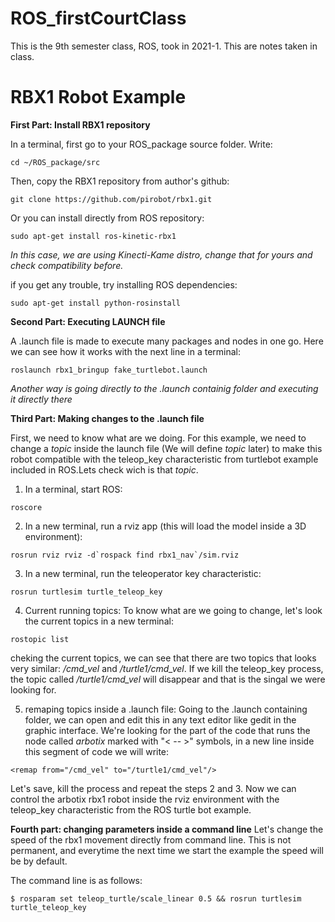 ROS_firstCourtClass
=============================

This is the 9th semester class, ROS, took in 2021-1. This are notes taken in class.

RBX1 Robot Example
============================

**First Part: Install RBX1 repository**

In a terminal, first go to your ROS_package source folder. Write:
```
cd ~/ROS_package/src
```
Then, copy the RBX1 repository from author's github:
```
git clone https://github.com/pirobot/rbx1.git
```
Or you can install directly from ROS repository:
```
sudo apt-get install ros-kinetic-rbx1
```
*In this case, we are using Kinecti-Kame distro, change that for yours and check compatibility before.*

if you get any trouble, try installing ROS dependencies:
```
sudo apt-get install python-rosinstall
```
 
**Second Part: Executing LAUNCH file**

A .launch file is made to execute many packages and nodes in one go. Here we can see how it works with the next line in a terminal:
```
roslaunch rbx1_bringup fake_turtlebot.launch
```
*Another way is going directly to the .launch containig folder and executing it directly there*

**Third Part: Making changes to the .launch file**

First, we need to know what are we doing. For this example, we need to change a *topic* inside the launch file (We will define *topic* later) to make this robot compatible with the teleop_key characteristic from turtlebot example included in ROS.Lets check wich is that *topic*.
1. In a terminal, start ROS:
```
roscore
```
2. In a new terminal, run a rviz app (this will load the model inside a 3D environment):
```
rosrun rviz rviz -d`rospack find rbx1_nav`/sim.rviz
```
3. In a new terminal, run the teleoperator key characteristic:
```
rosrun turtlesim turtle_teleop_key
```
4. Current running topics:
To know what are we going to change, let's look the current topics in a new terminal:
```
rostopic list
```
cheking the current topics, we can see that there are two topics that looks very similar: */cmd_vel* and */turtle1/cmd_vel*.
If we kill the teleop_key process, the topic called */turtle1/cmd_vel* will disappear and that is the singal we were looking for.

5. remaping topics inside a .launch file:
Going to the .launch containing folder, we can open and edit this in any text editor like gedit in the graphic interface. We're looking for the part of the code that runs the node called *arbotix* marked with "< -- >" symbols, in a new line inside this segment of code we will write:
```
<remap from="/cmd_vel" to="/turtle1/cmd_vel"/>
```
Let's save, kill the process and repeat the steps 2 and 3. Now we can control the arbotix rbx1 robot inside the rviz environment with the teleop_key characteristic from the ROS turtle bot example.

**Fourth part: changing parameters inside a command line**
Let's change the speed of the rbx1 movement directly from command line. This is not permanent, and everytime the next time we start the example the speed will be by default.

The command line is as follows:
```
$ rosparam set teleop_turtle/scale_linear 0.5 && rosrun turtlesim turtle_teleop_key
```
